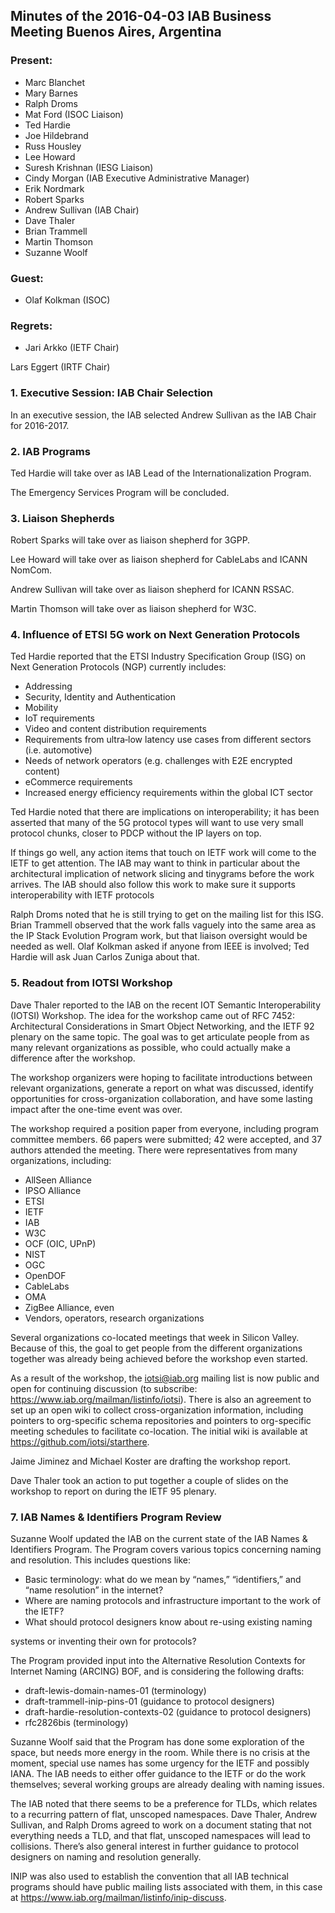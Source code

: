 
Minutes of the 2016-04-03 IAB Business Meeting 
Buenos Aires, Argentina
-----------------------------------------------------------------------


### Present:


* Marc Blanchet
* Mary Barnes
* Ralph Droms
* Mat Ford (ISOC Liaison)
* Ted Hardie
* Joe Hildebrand
* Russ Housley
* Lee Howard
* Suresh Krishnan (IESG Liaison)
* Cindy Morgan (IAB Executive Administrative Manager)
* Erik Nordmark
* Robert Sparks
* Andrew Sullivan (IAB Chair)
* Dave Thaler
* Brian Trammell
* Martin Thomson
* Suzanne Woolf


### Guest:


* Olaf Kolkman (ISOC)


### Regrets:


* Jari Arkko (IETF Chair)  

Lars Eggert (IRTF Chair)


### 1. Executive Session: IAB Chair Selection


In an executive session, the IAB selected Andrew Sullivan as the IAB Chair for 2016-2017.


### 2. IAB Programs


Ted Hardie will take over as IAB Lead of the Internationalization Program.


The Emergency Services Program will be concluded.


### 3. Liaison Shepherds


Robert Sparks will take over as liaison shepherd for 3GPP.


Lee Howard will take over as liaison shepherd for CableLabs and ICANN NomCom.


Andrew Sullivan will take over as liaison shepherd for ICANN RSSAC.


Martin Thomson will take over as liaison shepherd for W3C.


### 4. Influence of ETSI 5G work on Next Generation Protocols


Ted Hardie reported that the ETSI Industry Specification Group (ISG) on Next Generation Protocols (NGP) currently includes:


* Addressing
* Security, Identity and Authentication
* Mobility
* IoT requirements
* Video and content distribution requirements
* Requirements from ultra‐low latency use cases from different sectors (i.e. automotive)
* Needs of network operators (e.g. challenges with E2E encrypted content)
* eCommerce requirements
* Increased energy efficiency requirements within the global ICT sector


Ted Hardie noted that there are implications on interoperability; it has been asserted that many of the 5G protocol types will want to use very small protocol chunks, closer to PDCP without the IP layers on top.


If things go well, any action items that touch on IETF work will come to the IETF to get attention. The IAB may want to think in particular about the architectural implication of network slicing and tinygrams before the work arrives. The IAB should also follow this work to make sure it supports interoperability with IETF protocols


Ralph Droms noted that he is still trying to get on the mailing list for this ISG. Brian Trammell observed that the work falls vaguely into the same area as the IP Stack Evolution Program work, but that liaison oversight would be needed as well. Olaf Kolkman asked if anyone from IEEE is involved; Ted Hardie will ask Juan Carlos Zuniga about that.


### 5. Readout from IOTSI Workshop


Dave Thaler reported to the IAB on the recent IOT Semantic Interoperability (IOTSI) Workshop. The idea for the workshop came out of RFC 7452: Architectural Considerations in Smart Object Networking, and the IETF 92 plenary on the same topic. The goal was to get articulate people from as many relevant organizations as possible, who could actually make a difference after the workshop.


The workshop organizers were hoping to facilitate introductions between relevant organizations, generate a report on what was discussed, identify opportunities for cross-organization collaboration, and have some lasting impact after the one-time event was over.


The workshop required a position paper from everyone, including program committee members. 66 papers were submitted; 42 were accepted, and 37 authors attended the meeting. There were representatives from many organizations, including:


* AllSeen Alliance
* IPSO Alliance
* ETSI
* IETF
* IAB
* W3C
* OCF (OIC, UPnP)
* NIST
* OGC
* OpenDOF
* CableLabs
* OMA
* ZigBee Alliance, even
* Vendors, operators, research organizations


Several organizations co-located meetings that week in Silicon Valley. Because of this, the goal to get people from the different organizations together was already being achieved before the workshop even started.


As a result of the workshop, the iotsi@iab.org mailing list is now public and open for continuing discussion (to subscribe: <https://www.iab.org/mailman/listinfo/iotsi>). There is also an agreement to set up an open wiki to collect cross-organization information, including pointers to org-specific schema repositories and pointers to org-specific meeting schedules to facilitate co-location. The initial wiki is available at <https://github.com/iotsi/starthere>.


Jaime Jiminez and Michael Koster are drafting the workshop report.


Dave Thaler took an action to put together a couple of slides on the workshop to report on during the IETF 95 plenary.


### 7. IAB Names & Identifiers Program Review


Suzanne Woolf updated the IAB on the current state of the IAB Names & Identifiers Program. The Program covers various topics concerning naming and resolution. This includes questions like:


* Basic terminology: what do we mean by “names,” “identifiers,” and “name resolution” in the internet?
* Where are naming protocols and infrastructure important to the work of the IETF?
* What should protocol designers know about re-using existing naming  

systems or inventing their own for protocols?


The Program provided input into the Alternative Resolution Contexts for Internet Naming (ARCING) BOF, and is considering the following drafts:


* draft-lewis-domain-names-01 (terminology)
* draft-trammell-inip-pins-01 (guidance to protocol designers)
* draft-hardie-resolution-contexts-02 (guidance to protocol designers)
* rfc2826bis (terminology)


Suzanne Woolf said that the Program has done some exploration of the space, but needs more energy in the room. While there is no crisis at the moment, special use names has some urgency for the IETF and possibly IANA. The IAB needs to either offer guidance to the IETF or do the work themselves; several working groups are already dealing with naming issues.


The IAB noted that there seems to be a preference for TLDs, which relates to a recurring pattern of flat, unscoped namespaces. Dave Thaler, Andrew Sullivan, and Ralph Droms agreed to work on a document stating that not everything needs a TLD, and that flat, unscoped namespaces will lead to collisions. There’s also general interest in further guidance to protocol designers on naming and resolution generally.


INIP was also used to establish the convention that all IAB technical programs should have public mailing lists associated with them, in this case at <https://www.iab.org/mailman/listinfo/inip-discuss>.



